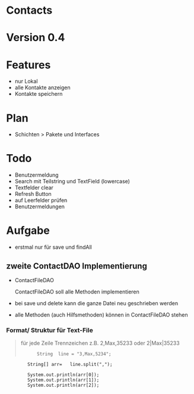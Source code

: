 # Contacts
# Version 0.4

# Features
* nur Lokal
* alle Kontakte anzeigen
* Kontakte speichern

# Plan 
* Schichten > Pakete und Interfaces


# Todo
* Benutzermeldung
* Search mit Teilstring und TextField (lowercase)
* Textfelder clear
* Refresh Button
* auf Leerfelder prüfen
* Benutzermeldungen

# Aufgabe
* erstmal nur für save und findAll
## zweite ContactDAO Implementierung
* ContactFileDAO
 
    ContactFileDAO soll alle Methoden implementieren
* bei save und delete kann die ganze Datei neu geschrieben werden
* alle Methoden (auch Hilfsmethoden) können in ContactFileDAO stehen
### Format/ Struktur für Text-File
> für jede Zeile
> Trennzeichen z.B. 
> 2,Max,35233 oder 
> 2|Max|35233
> 
>           String  line = "3,Max,5234";
            String[] arr=   line.split(",");

            System.out.println(arr[0]);
            System.out.println(arr[1]);
            System.out.println(arr[2]);
> 

